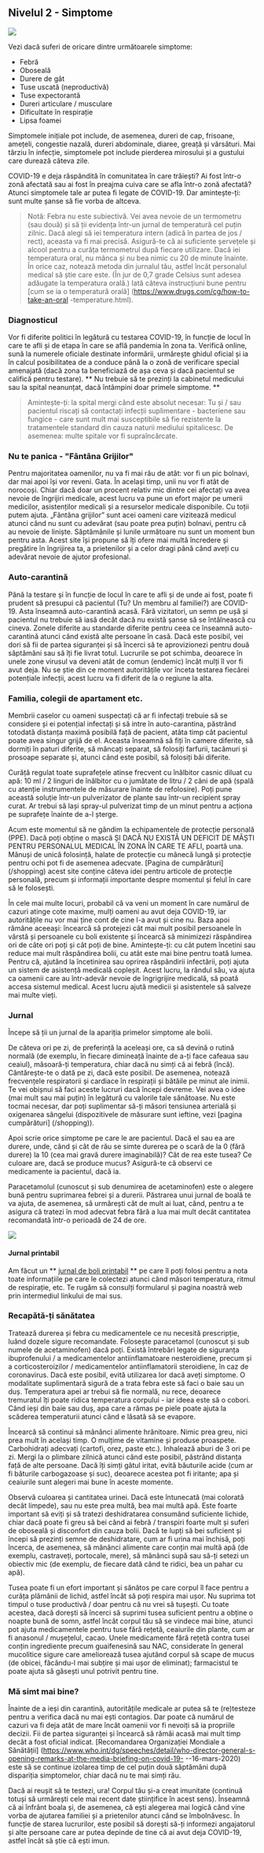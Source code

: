 ## Nivelul 2 - Simptome

![](/images/sneezing-emoji.png)

Vezi dacă suferi de oricare dintre următoarele simptome:

* Febră
* Oboseală
* Durere de gât
* Tuse uscată (neproductivă)
* Tuse expectorantă
* Dureri articulare / musculare
* Dificultate în respirație
* Lipsa foamei

Simptomele inițiale pot include, de asemenea, dureri de cap, frisoane, amețeli, congestie nazală, dureri abdominale, diaree, greață și vărsături. Mai târziu în infecție, simptomele pot include pierderea mirosului și a gustului care durează câteva zile.

COVID-19 e deja răspândită în comunitatea în care trăiești? Ai fost într-o zonă afectată sau ai fost în preajma cuiva care se afla într-o zonă afectată? Atunci simptomele tale ar putea fi legate de COVID-19. Dar amintește-ți: sunt multe șanse să fie vorba de altceva.

> Notă: Febra nu este subiectivă. Vei avea nevoie de un termometru (sau două) și să ții evidența într-un jurnal de temperatură cel puțin zilnic. Dacă alegi să iei temperatura intern (adică în partea de jos / rect), aceasta va fi mai precisă. Asigură-te că ai suficiente șervețele și alcool pentru a curăța termometrul după fiecare utilizare. Dacă iei temperatura oral, nu mânca și nu bea nimic cu 20 de minute înainte. În orice caz, notează metoda din jurnalul tău, astfel încât personalul medical să știe care este. (În jur de 0,7 grade Celsius sunt adesea adăugate la temperatura orală.) Iată câteva instrucțiuni bune pentru [cum se ia o temperatură orală] (https://www.drugs.com/cg/how-to-take-an-oral -temperature.html).

### Diagnosticul

Vor fi diferite politici în legătură cu testarea COVID-19, în funcție de locul în care te afli și de etapa în care se află pandemia în zona ta. Verifică online, sună la numerele oficiale destinate informării, urmărește ghidul oficial și ia în calcul posibilitatea de a conduce până la o zonă de verificare special amenajată (dacă zona ta beneficiază de așa ceva și dacă pacientul se califică pentru testare). ** Nu trebuie să te prezinți la cabinetul medicului sau la spital neanunțat, dacă întâmpini doar primele simptome. **

> Amintește-ți: la spital mergi când este absolut necesar: Tu și / sau pacientul riscați să contactați infecții suplimentare - bacteriene sau fungice - care sunt mult mai susceptibile să fie rezistente la tratamentele standard din cauza naturii mediului spitalicesc. De asemenea: multe spitale vor fi supraîncărcate.

### Nu te panica - "Fântâna Grijilor"

Pentru majoritatea oamenilor, nu va fi mai rău de atât: vor fi un pic bolnavi, dar mai apoi își vor reveni. Gata. În același timp, unii nu vor fi atât de norocoși. Chiar dacă doar un procent relativ mic dintre cei afectați va avea nevoie de îngrijiri medicale, acest lucru va pune un efort major pe umerii medicilor, asistenților medicali și a resurselor medicale disponibile. Cu toții putem ajuta. „Fântâna grijilor” sunt acei oameni care vizitează medicul atunci când nu sunt cu adevărat (sau poate prea puțin) bolnavi, pentru că au nevoie de liniște. Săptămânile și lunile următoare nu sunt un moment bun pentru asta. Acest site își propune să îți ofere mai multă încredere și pregătire în îngrijirea ta, a prietenilor și a celor dragi până când aveți cu adevărat nevoie de ajutor profesional.

### Auto-carantină

Până la testare și în funcție de locul în care te afli și de unde ai fost, poate fi prudent să presupui că pacientul (Tu? Un membru al familiei?) are COVID-19. Asta înseamnă auto-carantină acasă. Fără vizitatori, un semn pe ușă și pacientul nu trebuie să iasă decât dacă nu există șanse să se întâlnească cu cineva. Zonele diferite au standarde diferite pentru ceea ce înseamnă auto-carantină atunci când există alte persoane în casă. Dacă este posibil, vei dori să fii de partea siguranței și să încerci să te aprovizionezi pentru două săptămâni sau să îți fie livrat totul. Lucrurile se pot schimba, deoarece în unele zone virusul va deveni atât de comun (endemic) încât mulți îl vor fi avut deja. Nu se știe din ce moment autoritățile vor înceta testarea fiecărei potențiale infecții,  acest lucru va fi diferit de la o regiune la alta.

### Familia, colegii de apartament etc.

Membrii caselor cu oameni suspectați că ar fi infectați trebuie să se considere și ei potențial infectați și să intre în auto-carantina, păstrând totodată distanța maximă posibilă față de pacient, atâta timp cât pacientul poate avea singur grijă de el. Aceasta înseamnă să fiți în camere diferite, să dormiți în paturi diferite, să mâncați separat, să folosiți farfurii, tacâmuri și prosoape separate și, atunci când este posibil, să folosiți băi diferite.

Curăță regulat toate suprafețele atinse frecvent cu înălbitor casnic diluat cu apă: 10 ml / 2 linguri de înălbitor cu o jumătate de litru / 2 căni de apă (spală cu atenție instrumentele de măsurare înainte de refolosire). Poți pune această soluție într-un pulverizator de plante sau într-un recipient spray curat. Ar trebui să lași spray-ul pulverizat timp de un minut pentru a acționa pe suprafețe înainte de a-l șterge.

Acum este momentul să ne gândim la echipamentele de protecție personală (PPE). Dacă poți obține o mască ȘI DACĂ NU EXISTĂ UN DEFICIT DE MĂȘTI PENTRU PERSONALUL MEDICAL ÎN ZONA ÎN CARE TE AFLI, poartă una. Mănuși de unică folosință, halate de protecție cu mânecă lungă și protecție pentru ochi pot fi de asemenea adecvate. [Pagina de cumpărături] (/shopping) acest site conține câteva idei pentru articole de protecție personală, precum și informații importante despre momentul și felul în care să le folosești.

În cele mai multe locuri, probabil că va veni un moment în care numărul de cazuri atinge cote maxime, mulți oameni au avut deja COVID-19, iar autoritățile nu vor mai ține cont de cine l-a avut și cine nu. Baza apoi rămâne aceeași: încearcă să protejezi cât mai mult posibil persoanele în vârstă și persoanele cu boli existente și încearcă să minimizezi răspândirea ori de câte ori poți și cât poți de bine. Amintește-ți: cu cât putem încetini sau reduce mai mult răspândirea bolii, cu atât este mai bine pentru toată lumea. Pentru că, ajutând la încetinirea sau oprirea răspândirii infectării, poți ajuta un sistem de asistență medicală copleșit. Acest lucru, la rândul său, va ajuta ca oamenii care au într-adevăr nevoie de îngrigrijire medicală, să poată accesa sistemul medical. Acest lucru ajută medicii și asistentele să salveze mai multe vieți.

### Jurnal

Începe să ții un jurnal de la apariția primelor simptome ale bolii. 

De câteva ori pe zi, de preferință la aceleași ore, ca să devină o rutină normală (de exemplu, în fiecare dimineață înainte de a-ți face cafeaua sau ceaiul), măsoară-ți temperatura, chiar dacă nu simți că ai febră (încă). Cântărește-te o dată pe zi, dacă este posibil. De asemenea, notează frecvențele respiratorii și cardiace în respirații și bătăile pe minut ale inimii. Te vei obișnui să faci aceste lucruri dacă începi devreme. Vei avea o idee (mai mult sau mai puțin) în legătură cu valorile tale sănătoase. Nu este tocmai necesar, dar poți suplimentar să-ți măsori tensiunea arterială și oxigenarea sângelui (dispozitivele de măsurare sunt ieftine, vezi [pagina cumpărături] (/shopping)).

Apoi scrie orice simptome pe care le are pacientul. Dacă el sau ea are durere, unde, când și cât de rău se simte durerea pe o scară de la 0 (fără durere) la 10 (cea mai gravă durere imaginabilă)? Cât de rea este tusea? Ce culoare are, dacă se produce mucus? Asigură-te că observi ce medicamente ia pacientul, dacă ia.

Paracetamolul (cunoscut și sub denumirea de acetaminofen) este o alegere bună pentru suprimarea febrei și a durerii. Păstrarea unui jurnal de boală te va ajuta, de asemenea, să urmărești cât de mult ai luat, când, pentru a te asigura că tratezi în mod adecvat febra fără a lua mai mult decât cantitatea recomandată într-o perioadă de 24 de ore.

[![](/images/diary-small-slanted.png)](/diary)

#### Jurnal printabil

Am făcut un ** [jurnal de boli printabil](/diary) ** pe care îl poți folosi pentru a nota toate informațiile pe care le colectezi atunci când măsori temperatura, ritmul de respirație, etc. Te rugăm să consulți formularul și pagina noastră web prin intermediul linkului de mai sus.

### Recapătă-ți sănătatea

Tratează durerea și febra cu medicamentele ce nu necesită prescripție, luând dozele sigure recomandate. Folosește paracetamol (cunoscut și sub numele de acetaminofen) dacă poți. Există întrebări legate de siguranța ibuprofenului / a medicamentelor antiinflamatoare nesteroidiene, precum și a corticosteroizilor / medicamentelor antiinflamatorii steroidiene, în caz de coronavirus. Dacă este posibil, evită utilizarea lor dacă aveți simptome. O modalitate suplimentară sigură de a trata febra este să faci o baie sau un duș. Temperatura apei ar trebui să fie normală, nu rece, deoarece tremuratul îți poate ridica temperatura corpului - iar ideea este să o cobori. Când ieși din baie sau duș, apa care a rămas pe piele poate ajuta la scăderea temperaturii atunci când e lăsată să se evapore.

Încearcă să continui să mânânci alimente hrănitoare. Nimic prea greu, nici prea mult în același timp. O mulțime de vitamine și produse proaspete. Carbohidrați adecvați (cartofi, orez, paste etc.). Inhalează aburi de 3 ori pe zi. Mergi la o plimbare zilnică atunci când este posibil, păstrând distanța față de alte persoane. Dacă îți simți gâtul iritat, evită băuturile acide (cum ar fi băturile carbogazoase și suc), deoarece acestea pot fi iritante; apa și ceaiurile sunt alegeri mai bune în aceste momente.

Observă culoarea și cantitatea urinei. Dacă este întunecată (mai colorată decât limpede), sau nu este prea multă, bea mai multă apă. Este foarte important să eviți și să tratezi deshidratarea consumând suficiente lichide, chiar dacă poate fi greu să bei când ai febră / transpiri foarte mult și suferi de oboseală și disconfort din cauza bolii. Dacă te lupți să bei suficient și începi să prezinți semne de deshidratare, cum ar fi urina mai închisă, poți încerca, de asemenea, să mănânci alimente care conțin mai multă apă (de exemplu, castraveți, portocale, mere), să mănânci supă sau să-ți setezi un obiectiv mic (de exemplu, de fiecare dată când te ridici, bea un pahar cu apă).

Tusea poate fi un efort important și sănătos pe care corpul îl face pentru a curăța plămânii de lichid, astfel încât să poți respira mai ușor. Nu suprima tot timpul o tuse productivă / doar pentru că nu vrei să tușești. Cu toate acestea, dacă dorești să încerci să suprimi tusea suficient pentru a obține o noapte bună de somn, astfel încât corpul tău să se vindece mai bine, atunci pot ajuta medicamentele pentru tuse fără rețetă, ceaiurile din plante, cum ar fi anasonul / mușețelul, cacao. Unele medicamente fără rețetă contra tusei conțin ingrediente precum guaifenesină sau NAC, considerate în general mucolitice sigure care ameliorează tusea ajutând corpul să scape de mucus (de obicei, făcându-l mai subțire și mai ușor de eliminat); farmacistul te poate ajuta să găsești unul potrivit pentru tine.

### Mă simt mai bine?

Înainte de a ieși din carantină, autoritățile medicale ar putea să te (re)testeze pentru a verifica dacă nu mai ești contagios. Dar poate că numărul de cazuri va fi deja atât de mare încât oamenii vor fi nevoiți să ia propriile decizii. Fii de partea siguranței și încearcă să rămâi acasă mai mult timp decât a fost oficial indicat. [Recomandarea Organizației Mondiale a Sănătății] (https://www.who.int/dg/speeches/detail/who-director-general-s-opening-remarks-at-the-media-briefing-on-covid-19- --16-mars-2020) este să se continue izolarea timp de cel puțin două săptămâni după dispariția simptomelor, chiar dacă nu te mai simți rău.

Dacă ai reușit să te testezi, ura! Corpul tău și-a creat imunitate (continuă totuși să urmărești cele mai recent date științifice în acest sens). Înseamnă că ai înfrânt boala și, de asemenea, că ești alegerea mai logică când vine vorba de ajutarea familiei și a prietenilor atunci când se îmbolnăvesc. În funcție de starea lucrurilor, este posibil să dorești să-ți informezi angajatorul și alte persoane care ar putea depinde de tine că ai avut deja COVID-19, astfel încât să știe că ești imun.

